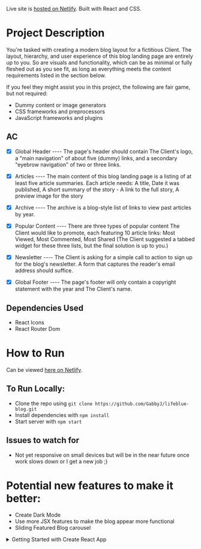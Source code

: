 Live site is [hosted on Netlify](https://lifeblue-blog.netlify.app). Built with React and CSS.

# Project Description

You're tasked with creating a modern blog layout for a fictitious Client. The layout, hierarchy, and user experience of this blog landing page are entirely up to you. So are visuals and functionality, which can be as minimal or fully fleshed out as you see fit, as long as everything meets the content requirements listed in the section below.

If you feel they might assist you in this project, the following are fair game, but not required:
- Dummy content or image generators
- CSS frameworks and preprocessors
- JavaScript frameworks and plugins

## AC

- [x] Global Header ---- The page's header should contain The Client's logo, a "main navigation" of about five (dummy) links, and a secondary "eyebrow navigation" of two or three links.

- [x] Articles ---- The main content of this blog landing page is a listing of at least five article summaries. Each article needs: A title, Date it was published, A short summary of the story - A link to the full story, A preview image for the story

- [x] Archive ---- The archive is a blog-style list of links to view past articles by year.

- [x] Popular Content ---- There are three types of popular content The Client would like to promote, each featuring 10 article links: Most Viewed, Most Commented, Most Shared (The Client suggested a tabbed widget for these three lists, but the final solution is up to you.)

- [x] Newsletter ---- The Client is asking for a simple call to action to sign up for the blog's newsletter. A form that captures the reader's email address should suffice.

- [x] Global Footer ---- The page's footer will only contain a copyright statement with the year and The Client's name.

## Dependencies Used
- React Icons
- React Router Dom

# How to Run
Can be viewed [here on Netlify](https://lifeblue-blog.netlify.app).
## To Run Locally:

- Clone the repo using `git clone https://github.com/GabbyJ/lifeblue-blog.git`
- Install dependencies with `npm install`
- Start server with `npm start`

## Issues to watch for

- Not yet responsive on small devices but will be in the near future once work slows down or I get a new job ;)

# Potential new features to make it better:

- Create Dark Mode
- Use more JSX features to make the blog appear more functional
- Sliding Featured Blog carousel


<details>
<summary>Getting Started with Create React App</summary>

This project was bootstrapped with [Create React App](https://github.com/facebook/create-react-app).

## Available Scripts

In the project directory, you can run:

### `npm start`

Runs the app in the development mode.\
Open [http://localhost:3000](http://localhost:3000) to view it in the browser.

The page will reload if you make edits.\
You will also see any lint errors in the console.

### `npm test`

Launches the test runner in the interactive watch mode.\
See the section about [running tests](https://facebook.github.io/create-react-app/docs/running-tests) for more information.

### `npm run build`

Builds the app for production to the `build` folder.\
It correctly bundles React in production mode and optimizes the build for the best performance.

The build is minified and the filenames include the hashes.\
Your app is ready to be deployed!

See the section about [deployment](https://facebook.github.io/create-react-app/docs/deployment) for more information.

### `npm run eject`

**Note: this is a one-way operation. Once you `eject`, you can’t go back!**

If you aren’t satisfied with the build tool and configuration choices, you can `eject` at any time. This command will remove the single build dependency from your project.

Instead, it will copy all the configuration files and the transitive dependencies (webpack, Babel, ESLint, etc) right into your project so you have full control over them. All of the commands except `eject` will still work, but they will point to the copied scripts so you can tweak them. At this point you’re on your own.

You don’t have to ever use `eject`. The curated feature set is suitable for small and middle deployments, and you shouldn’t feel obligated to use this feature. However we understand that this tool wouldn’t be useful if you couldn’t customize it when you are ready for it.

## Learn More

You can learn more in the [Create React App documentation](https://facebook.github.io/create-react-app/docs/getting-started).

To learn React, check out the [React documentation](https://reactjs.org/).

### Code Splitting

This section has moved here: [https://facebook.github.io/create-react-app/docs/code-splitting](https://facebook.github.io/create-react-app/docs/code-splitting)

### Analyzing the Bundle Size

This section has moved here: [https://facebook.github.io/create-react-app/docs/analyzing-the-bundle-size](https://facebook.github.io/create-react-app/docs/analyzing-the-bundle-size)

### Making a Progressive Web App

This section has moved here: [https://facebook.github.io/create-react-app/docs/making-a-progressive-web-app](https://facebook.github.io/create-react-app/docs/making-a-progressive-web-app)

### Advanced Configuration

This section has moved here: [https://facebook.github.io/create-react-app/docs/advanced-configuration](https://facebook.github.io/create-react-app/docs/advanced-configuration)

### Deployment

This section has moved here: [https://facebook.github.io/create-react-app/docs/deployment](https://facebook.github.io/create-react-app/docs/deployment)

### `npm run build` fails to minify

This section has moved here: [https://facebook.github.io/create-react-app/docs/troubleshooting#npm-run-build-fails-to-minify](https://facebook.github.io/create-react-app/docs/troubleshooting#npm-run-build-fails-to-minify)
</details>